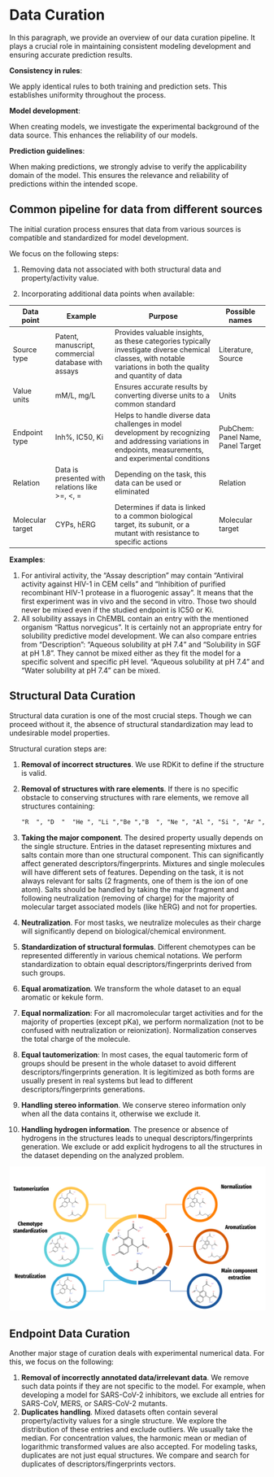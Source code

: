 # Data Curation

In this paragraph, we provide an overview of our data curation pipeline. It  plays a crucial role in maintaining consistent modeling development and ensuring accurate prediction results.

**Consistency in rules**:

We apply identical rules to both training and prediction sets. This establishes uniformity throughout the process.

**Model development**:

When creating models, we investigate the experimental background of the data source. This enhances the reliability of our models.

**Prediction guidelines**:

When making predictions, we strongly advise to verify the applicability domain of the model. This ensures the relevance and reliability of predictions within the intended scope.

## Common pipeline for data from different sources

The initial curation process ensures that data from various sources is compatible and standardized for model development.

We focus on the following steps:

1. Removing data not associated with both structural data and property/activity value.

2. Incorporating additional data points when available:

| Data point | Example | Purpose | Possible names |
|-|-|-|-|
| Source type | Patent, manuscript, commercial database with assays | Provides valuable insights, as these categories typically investigate diverse chemical classes, with notable variations in both the quality and quantity of data | Literature, Source|
| Value units | mM/L, mg/L | Ensures accurate results by converting diverse units to a common standard | Units |
| Endpoint type | Inh%, IC50, Ki | Helps to  handle diverse data challenges in model development by recognizing and addressing variations in endpoints, measurements, and experimental conditions | PubChem: Panel Name, Panel Target |
| Relation | Data is presented with relations like >=, <, = | Depending on the task, this data can be used or eliminated | Relation |
| Molecular target | CYPs, hERG | Determines if data is linked to a common biological target, its subunit, or a mutant with resistance to specific actions | Molecular target |

**Examples**:

1. For antiviral activity, the “Assay description” may contain “Antiviral activity against HIV-1 in CEM cells” and “Inhibition of purified recombinant HIV-1 protease in a fluorogenic assay”. It means that the first experiment was in vivo and the second in vitro. Those two should never be mixed even if the studied endpoint is IC50 or Ki.
2. All solubility assays in ChEMBL contain an entry with the mentioned organism “Rattus norvegicus”. It is certainly not an appropriate entry for solubility predictive model development. We can also compare entries from “Description”: “Aqueous solubility at pH 7.4” and “Solubility in SGF at pH 1.8”. They cannot be mixed either as they fit the model for a specific solvent and specific pH level. “Aqueous solubility at pH 7.4” and “Water solubility at pH 7.4” can be mixed.

## Structural Data Curation

Structural data curation is one of the most crucial steps. Though we can proceed without it, the absence of structural standardization may lead to undesirable model properties.

Structural curation steps are:

1. **Removal of incorrect structures**. We use RDKit to define if the structure is valid.
2. **Removal of structures with rare elements**. If there is no specific obstacle to conserving structures with rare elements, we remove all structures containing:

   ```html
   "R  ", "D  "  "He ", "Li ","Be ","B  ", "Ne ", "Al ", "Si ", "Ar ", "Sc ", "Ti ", "V  ", "Cr ", "Co ", "Ni ", "Ga ", "Ge ", "As ", "Se ", "Kr ", "Rb ", "Sr ", "Y  ", "Zr ", "Nb " "Mo ", "Tc ", "Ru ", "Rh ", "Pd ", "Ag ", "Cd ", "In ", "Sn ", "Sb ", "Te ", "Xe ", "Cs ", "Ba ", "La ", "Ce ", "Pr ", "Nd ", "Pm ","Sm ", "Eu ", "Gd ", "Tb ", "Dy ", "Ho ", "Er ", "Tm ", "Yb ", "Lu ", "Hf ", "Ta ", "W  ", "Re ", "Os ", "Ir ", "Pt ", "Au ", "Hg ", "Tl ","Pb ", "Bi ", "Po ", "At ", "Rn ", "Fr ", "Ra ", "Ac ", "Th ", "Pa ", "U  ", "Np ", "Pu ", "Am ", "Cm ", "Bk ", "Cf ", "Es ", "Fm ", "Md ", "No ", "Lr ", "Rf ", "Db ", "Sg ", "Bh ", "Hs ", "Mt ", "Ds ", "Rg ", "Cn ", "Nh ", "Fl ", "Mc ", "Lv ", "Ts ", "Og "
   ```

3. **Taking the major component**. The desired property usually depends on the single structure. Entries in the dataset representing mixtures and salts contain more than one structural component. This can significantly affect generated descriptors/fingerprints. Mixtures and single molecules will have different sets of features.
Depending on the task, it is not always relevant for salts (2 fragments, one of them is the ion of one atom). Salts should be handled by taking the major fragment and following neutralization (removing of charge) for the majority of molecular target associated models (like hERG) and not for properties.
4. **Neutralization**. For most tasks, we neutralize molecules as their charge will significantly depend on biological/chemical environment.
5. **Standardization of structural formulas**. Different chemotypes can be represented differently in various chemical notations. We perform standardization to obtain equal descriptors/fingerprints derived from such groups.
6. **Equal aromatization**. We transform the whole dataset to an equal aromatic or kekule form.
7. **Equal normalization**: For all macromolecular target activities and for the majority of properties (except pKa), we perform normalization (not to be confused with neutralization or reionization). Normalization conserves the total charge of the molecule.
8. **Equal tautomerization**: In most cases, the equal tautomeric form of groups should be present in the whole dataset to avoid different descriptors/fingerprints generation. It is legitimized as both forms are usually present in real systems but lead to different descriptors/fingerprints generations.
9. **Handling stereo information**. We conserve stereo information only when all the data contains it, otherwise we exclude it.
10. **Handling hydrogen information**. The presence or absence of hydrogens in the structures leads to unequal descriptors/fingerprints generation. We exclude or add explicit hydrogens to all the structures in the dataset depending on the analyzed problem.

![Curation](../images/structure_curation.png)

## Endpoint Data Curation

Another major stage of curation deals with experimental numerical data. For this, we focus on the following:

1. **Removal of incorrectly annotated data/irrelevant data**. We remove such data points if they are not specific to the model. For example, when developing a model for SARS-CoV-2 inhibitors, we exclude all entries for SARS-CoV, MERS, or SARS-CoV-2 mutants.
2. **Duplicates handling**. Mixed datasets often contain several property/activity values for a single structure. We explore the distribution of these entries and exclude outliers. We usually take the median. For concentration values, the harmonic mean or median of logarithmic transformed values are also accepted.
For modeling tasks, duplicates are not just equal structures. We compare and search for duplicates of descriptors/fingerprints vectors.
